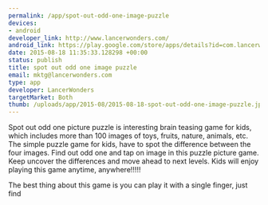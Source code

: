 ```yaml
--- 
permalink: /app/spot-out-odd-one-image-puzzle
devices: 
- android
developer_link: http://www.lancerwonders.com/
android_link: https://play.google.com/store/apps/details?id=com.lancerwonders.oddoneout
date: 2015-08-18 11:35:33.128298 +00:00
status: publish
title: spot out odd one image puzzle
email: mktg@lancerwonders.com
type: app
developer: LancerWonders
targetMarket: Both
thumb: /uploads/app/2015-08/2015-08-18-spot-out-odd-one-image-puzzle.jpg
---
```


Spot out odd one picture puzzle is interesting brain teasing game for kids, which includes more than 100 images of toys, fruits, nature, animals, etc. The simple puzzle game for kids, have to spot the difference between the four images. Find out odd one and tap on image in this puzzle picture game. Keep uncover the differences and move ahead to next levels.
Kids will enjoy playing this game anytime, anywhere!!!!!

The best thing about this game is you can play it with a single finger, just find 
